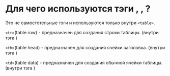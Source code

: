 # Для чего используются тэги <tr>, <th>, <td>?

Это не самостотельные тэги и используются только внутри `<table>`.

`<tr>`(table row) - предназначен для создания строки таблицы. (внутри тэга )

`<th>`(table head) - предназначен для создания ячейки заголовка. (внутри тэга )

`<td>`(table data) - предназначен для создания обычной ячейки таблицы. (внутри тэга )
